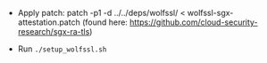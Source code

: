   * Apply patch:
patch -p1 -d ../../deps/wolfssl/ < wolfssl-sgx-attestation.patch
(found here: https://github.com/cloud-security-research/sgx-ra-tls)

  * Run 
  ```./setup_wolfssl.sh```

